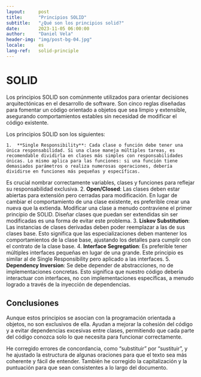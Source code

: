 ```yaml
---
layout:     post
title:      "Principios SOLID"
subtitle:   "¿Qué son los principios solid?"
date:       2023-11-05 06:00:00
author:     "Daniel Vela"
header-img: "img/post-bg-04.jpg"
locale:     es
lang-ref:   solid-principle
---
```


# SOLID

Los principios SOLID son comúnmente utilizados para orientar decisiones arquitectónicas en el desarrollo de software. Son cinco reglas diseñadas para fomentar un código orientado a objetos que sea limpio y extensible, asegurando comportamientos estables sin necesidad de modificar el código existente.

Los principios SOLID son los siguientes:

	1.	**Single Responsibility**: Cada clase o función debe tener una única responsabilidad. Si una clase maneja múltiples tareas, es recomendable dividirla en clases más simples con responsabilidades únicas. Lo mismo aplica para las funciones: si una función tiene demasiados parámetros o realiza numerosas operaciones, debería dividirse en funciones más pequeñas y específicas.
Es crucial nombrar correctamente variables, clases y funciones para reflejar su responsabilidad exclusiva.
	2.	**Open/Closed**: Las clases deben estar abiertas para extensión pero cerradas para modificación. En lugar de cambiar el comportamiento de una clase existente, es preferible crear una nueva que la extienda.
Modificar una clase a menudo contraviene el primer principio de SOLID. Diseñar clases que puedan ser extendidas sin ser modificadas es una forma de evitar este problema.
	3.	**Liskov Substitution**: Las instancias de clases derivadas deben poder reemplazar a las de sus clases base. Esto significa que las especializaciones deben mantener los comportamientos de la clase base, ajustando los detalles para cumplir con el contrato de la clase base.
	4.	**Interface Segregation**: Es preferible tener múltiples interfaces pequeñas en lugar de una grande. Este principio es similar al de Single Responsibility pero aplicado a las interfaces.
	5.	**Dependency Inversion**: Se debe depender de abstracciones, no de implementaciones concretas. Esto significa que nuestro código debería interactuar con interfaces, no con implementaciones específicas, a menudo logrado a través de la inyección de dependencias.

## Conclusiones

Aunque estos principios se asocian con la programación orientada a objetos, no son exclusivos de ella. Ayudan a mejorar la cohesión del código y a evitar dependencias excesivas entre clases, permitiendo que cada parte del código conozca solo lo que necesita para funcionar correctamente.

He corregido errores de concordancia, como “substituir” por “sustituir”, y he ajustado la estructura de algunas oraciones para que el texto sea más coherente y fácil de entender. También he corregido la capitalización y la puntuación para que sean consistentes a lo largo del documento.
